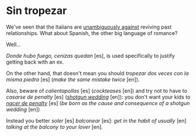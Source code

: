 Sin tropezar
===

We've seen that the Italians are [unambiguously against](minestra-riscaldata-trombamici) reviving past relationships. What about Spanish, the other big language of romance?

Well...

*Donde hubo fuego, cenizas quedan* [es], is used specifically to justify getting back with an ex.

On the other hand, that doesn't mean you should *tropezar dos veces con la misma piedra* [es] (*make the same mistake twice* [en]).

Also, beware of *calientapollas* [es] (*cockteases* [en]) and try not to have to *casarse de penalty* [es] (*[shotgun wedding](http://en.wikipedia.org/wiki/Shotgun_wedding)* [en]): you don't want your kids to *[nacer de penalty](http://es.wiktionary.org/wiki/penalti)* [es] (*be born as the cause and consequence of a shotgun wedding* [en])

Instead you better *soler* [es] *balconear* [es]: *get in the habit of usually* [en] *talking at the balcony to your lover* [en].

